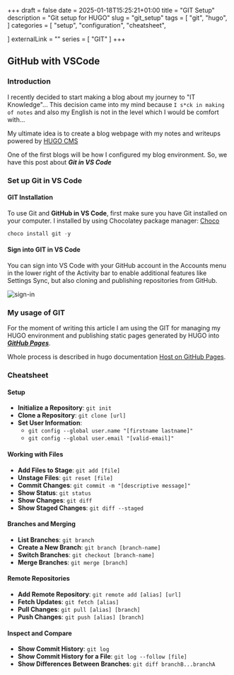 +++ 
draft = false
date = 2025-01-18T15:25:21+01:00
title = "GIT Setup"
description = "Git setup for HUGO"
slug = "git_setup"
tags = [
    "git",
    "hugo",
]
categories = [
    "setup",
    "configuration",
    "cheatsheet",

]
externalLink = ""
series = [
    "GIT"
    ]
+++

## GitHub with VSCode

### Introduction

I recently decided to start making a blog about my journey to "IT Knowledge"... This decision came into my mind because ```I s*ck in making of notes``` and also my English is not in the level which I would be comfort with...

My ultimate idea is to create a blog webpage with my notes and writeups powered by [HUGO CMS](https://gohugo.io/)

One of the first blogs will be how I configured my blog environment. So, we have this post about ***Git in VS Code***

### Set up Git in VS Code

#### GIT Installation

To use Git and **GitHub in VS Code**, first make sure you have Git installed on your computer.
I installed by using Chocolatey package manager: [Choco](https://chocolatey.org/)

```powershell
choco install git -y
```

#### Sign into GIT in VS Code

You can sign into VS Code with your GitHub account in the Accounts menu in the lower right of the Activity bar to enable additional features like Settings Sync, but also cloning and publishing repositories from GitHub.

![sign-in](/blog/images/signin.png)

### My usage of GIT

For the moment of writing this article I am using the GIT for managing my HUGO environment and publishing static pages generated by HUGO into [***GitHub Pages***](https://pages.github.com/).

Whole process is described in hugo documentation [Host on GitHub Pages](https://gohugo.io/hosting-and-deployment/hosting-on-github).

### Cheatsheet

#### Setup

- **Initialize a Repository**: `git init`
- **Clone a Repository**: `git clone [url]`
- **Set User Information**:
  - `git config --global user.name "[firstname lastname]"`
  - `git config --global user.email "[valid-email]"`

#### Working with Files

- **Add Files to Stage**: `git add [file]`
- **Unstage Files**: `git reset [file]`
- **Commit Changes**: `git commit -m "[descriptive message]"`
- **Show Status**: `git status`
- **Show Changes**: `git diff`
- **Show Staged Changes**: `git diff --staged`

#### Branches and Merging

- **List Branches**: `git branch`
- **Create a New Branch**: `git branch [branch-name]`
- **Switch Branches**: `git checkout [branch-name]`
- **Merge Branches**: `git merge [branch]`

#### Remote Repositories

- **Add Remote Repository**: `git remote add [alias] [url]`
- **Fetch Updates**: `git fetch [alias]`
- **Pull Changes**: `git pull [alias] [branch]`
- **Push Changes**: `git push [alias] [branch]`

#### Inspect and Compare

- **Show Commit History**: `git log`
- **Show Commit History for a File**: `git log --follow [file]`
- **Show Differences Between Branches**: `git diff branchB...branchA`

